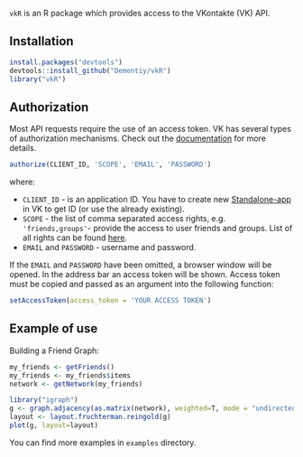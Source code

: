`vkR` is an R package which provides access to the VKontakte (VK) API.

## Installation

``` r
install.packages("devtools")
devtools::install_github("Dementiy/vkR")
library("vkR")
```

## Authorization

Most API requests require the use of an access token. VK has several types of authorization mechanisms. Check out the [documentation](https://vk.com/dev/authentication) for more details.

``` r
authorize(CLIENT_ID, 'SCOPE', 'EMAIL', 'PASSWORD')
```

where:
* `CLIENT_ID` - is an application ID. You have to create new [Standalone-app](https://vk.com/dev/standalone) in VK to get ID (or use the already existing).
* `SCOPE` - the list of comma separated access rights, e.g. `'friends,groups'`- provide the access to user friends and groups. List of all rights can be found [here](https://vk.com/dev/permissions).
* `EMAIL` and `PASSWORD` - username and password.

If the `EMAIL` and `PASSWORD` have been omitted, a browser window will be opened. In the address bar an access token will be shown. Access token must be copied and passed as an argument into the following function:

``` r
setAccessToken(access_token = 'YOUR ACCESS TOKEN')
```

## Example of use

Building a Friend Graph:

``` r
my_friends <- getFriends()
my_friends <- my_friends$items
network <- getNetwork(my_friends)

library("igraph")
g <- graph.adjacency(as.matrix(network), weighted=T, mode = "undirected")
layout <- layout.fruchterman.reingold(g)
plot(g, layout=layout)
```

You can find more examples in `examples` directory.
